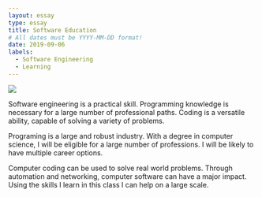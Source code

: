 ```yaml
---
layout: essay
type: essay
title: Software Education
# All dates must be YYYY-MM-DD format!
date: 2019-09-06
labels:
  - Software Engineering
  - Learning
---
```


<img class="ui tiny left circular floated image" src="../images/paintbrushes.jpg">

Software engineering is a practical skill. Programming knowledge is necessary for a large number of professional paths. Coding is a versatile ability, capable of solving a variety of problems.

Programing is a large and robust industry. With a degree in computer science, I will be eligible for a large number of professions. I will be likely to have multiple career options.

Computer coding can be used to solve real world problems. Through automation and networking, computer software  can have a major impact. Using the skills I learn in this class I can help on a large scale.
